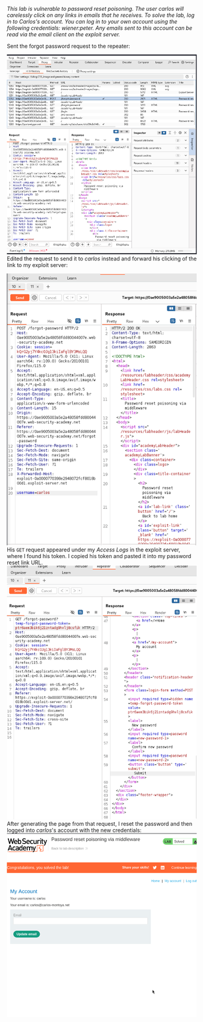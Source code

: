 *This lab is vulnerable to password reset poisoning. The user carlos will carelessly click on any links in emails that he receives. To solve the lab, log in to Carlos's account. You can log in to your own account using the following credentials: wiener:peter. Any emails sent to this account can be read via the email client on the exploit server.*

Sent the forgot password request to the repeater:

![Screenshot 2024-05-07 at 2.16.53 PM](images/Screenshot%202024-05-07%20at%202.16.53%20PM.png)
Edited the request to send it to *carlos* instead and forward his clicking of the link to my exploit server:

![Screenshot 2024-05-07 at 2.17.28 PM 1](images/Screenshot%202024-05-07%20at%202.17.28%20PM%201.png)
His `GET` request appeared under my *Access Logs* in the exploit server, where I found his token. I copied his token and pasted it into my password reset link URL.
![Screenshot 2024-05-07 at 2.18.09 PM 2](images/Screenshot%202024-05-07%20at%202.18.09%20PM%202.png)
After generating the page from that request, I reset the password and then logged into *carlos*'s account with the new credentials:
![Screenshot 2024-05-07 at 2.18.35 PM](images/Screenshot%202024-05-07%20at%202.18.35%20PM.png)